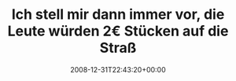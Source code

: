 ---
retweeted: false
source: <a href="http://twitter.com" rel="nofollow">Twitter Web Client</a>
entities:
  hashtags: []
  symbols: []
  user_mentions: []
  urls: []
display_text_range:
- '0'
- '132'
favorite_count: '0'
id_str: '1088911238'
truncated: false
retweet_count: '0'
id: '1088911238'
created_at: Wed Dec 31 22:43:20 +0000 2008
favorited: false
full_text: Ich stell mir dann immer vor, die Leute würden 2€ Stücken auf die Straße
  schmeißen und sich nen Keks drüber freuen, wenns rumpelt...
lang: de
tags:
- pesos/twitter
date: '2008-12-31T22:43:20+00:00'
src: https://twitter.com/bascht/status/1088911238
original_url: https://twitter.com/bascht/status/1088911238
type: twitter_tweet
text: Ich stell mir dann immer vor, die Leute würden 2€ Stücken auf die Straße schmeißen
  und sich nen Keks drüber freuen, wenns rumpelt...
title: Ich stell mir dann immer vor, die Leute würden 2€ Stücken auf die Straß

---